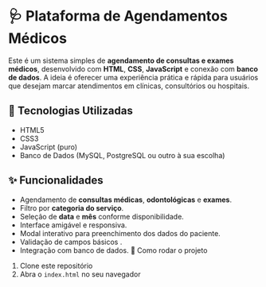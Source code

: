 # 🩺 Plataforma de Agendamentos Médicos

Este é um sistema simples de **agendamento de consultas e exames médicos**, desenvolvido com **HTML**, **CSS**, **JavaScript** e conexão com **banco de dados**. A ideia é oferecer uma experiência prática e rápida para usuários que desejam marcar atendimentos em clínicas, consultórios ou hospitais.

## 🔧 Tecnologias Utilizadas

- HTML5
- CSS3
- JavaScript (puro)
- Banco de Dados (MySQL, PostgreSQL ou outro à sua escolha)

## ✨ Funcionalidades

- Agendamento de **consultas médicas**, **odontológicas** e **exames**.
- Filtro por **categoria do serviço**.
- Seleção de **data** e **mês** conforme disponibilidade.
- Interface amigável e responsiva.
- Modal interativo para preenchimento dos dados do paciente.
- Validação de campos básicos .
- Integração com banco de dados.
🚀 Como rodar o projeto

1. Clone este repositório
2. Abra o `index.html` no seu navegador


